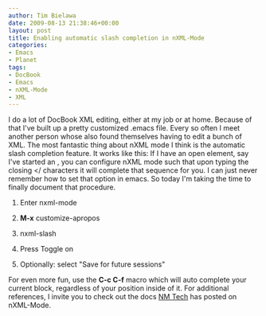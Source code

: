 ```yaml
---
author: Tim Bielawa
date: 2009-08-13 21:38:46+00:00
layout: post
title: Enabling automatic slash completion in nXML-Mode
categories:
- Emacs
- Planet
tags:
- DocBook
- Emacs
- nXML-Mode
- XML
---
```


I do a lot of DocBook XML editing, either at my job or at home. Because of that I've built up a pretty customized .emacs file. Every so often I meet another person whose also found themselves having to edit a bunch of XML. The most fantastic thing about nXML mode I think is the automatic slash completion feature. It works like this: If I have an open element, say I've started an <xref>, you can configure nXML mode such that upon typing the closing </ characters it will complete that sequence for you. I can just never remember how to set that option in emacs. So today I'm taking the time to finally document that procedure.



	
  1. Enter nxml-mode

	
  2. **M-x** customize-apropos

	
  3. nxml-slash

	
  4. Press Toggle on

	
  5. Optionally: select "Save for future sessions"


For even more fun, use the **C-c C-f** macro which will auto complete your current block, regardless of your position inside of it. For additional references, I invite you to check out the docs [NM Tech](http://infohost.nmt.edu/tcc/help/pubs/nxml/markup-commands.html) has posted on nXML-Mode.
